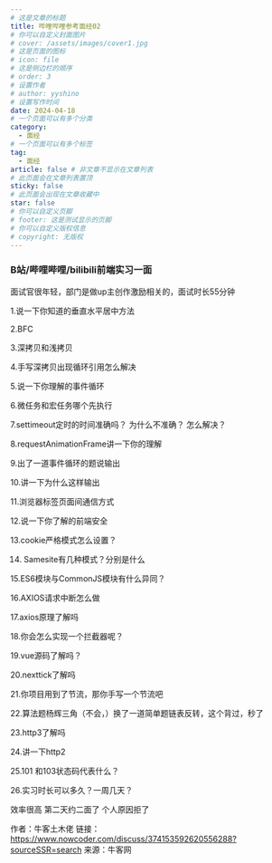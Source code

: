```yaml
---
# 这是文章的标题
title: 哔哩哔哩参考面经02
# 你可以自定义封面图片
# cover: /assets/images/cover1.jpg
# 这是页面的图标
# icon: file
# 这是侧边栏的顺序
# order: 3
# 设置作者
# author: yyshino
# 设置写作时间
date: 2024-04-18
# 一个页面可以有多个分类
category:
  - 面经
# 一个页面可以有多个标签
tag:
  - 面经
article: false # 非文章不显示在文章列表
# 此页面会在文章列表置顶
sticky: false
# 此页面会出现在文章收藏中
star: false
# 你可以自定义页脚
# footer: 这是测试显示的页脚
# 你可以自定义版权信息
# copyright: 无版权
---
```




### B站/哔哩哔哩/bilibili前端实习一面

面试官很年轻，部门是做up主创作激励相关的，面试时长55分钟

1.说一下你知道的垂直水平居中方法

2.BFC

3.深拷贝和浅拷贝

4.手写深拷贝出现循环引用怎么解决

5.说一下你理解的事件循环

6.微任务和宏任务哪个先执行

7.settimeout定时的时间准确吗？   为什么不准确？ 怎么解决？

8.requestAnimationFrame讲一下你的理解

9.出了一道事件循环的题说输出

10.讲一下为什么这样输出

11.浏览器标签页面间通信方式

12.说一下你了解的前端安全

13.cookie严格模式怎么设置？

14. Samesite有几种模式？分别是什么

15.ES6模块与CommonJS模块有什么异同？

16.AXIOS请求中断怎么做

17.axios原理了解吗

18.你会怎么实现一个拦截器呢？

19.vue源码了解吗？

20.nexttick了解吗

21.你项目用到了节流，那你手写一个节流吧

22.算法题杨辉三角（不会，）换了一道简单题链表反转，这个背过，秒了

23.http3了解吗

24.讲一下http2

25.101  和103状态码代表什么？

26.实习时长可以多久？一周几天？


效率很高 第二天约二面了 个人原因拒了


作者：牛客土木佬
链接：https://www.nowcoder.com/discuss/374153592620556288?sourceSSR=search
来源：牛客网